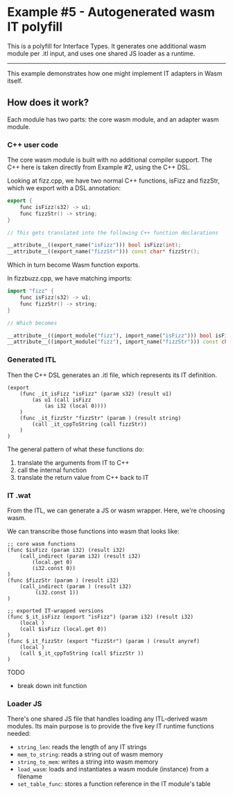 # Example #5 - Autogenerated wasm IT polyfill

This is a polyfill for Interface Types. It generates one additional wasm module
per .itl input, and uses one shared JS loader as a runtime.

---

This example demonstrates how one might implement IT adapters in Wasm itself.

## How does it work?

Each module has two parts: the core wasm module, and an adapter wasm module.

### C++ user code

The core wasm module is built with no additional compiler support. The C++ here
is taken directly from Example #2, using the C++ DSL.

Looking at fizz.cpp, we have two normal C++ functions, isFizz and fizzStr, which
we export with a DSL annotation:

```c++
export {
    func isFizz(s32) -> u1;
    func fizzStr() -> string;
}

// This gets translated into the following C++ function declarations

__attribute__((export_name("isFizz"))) bool isFizz(int);
__attribute__((export_name("fizzStr"))) const char* fizzStr();
```

Which in turn become Wasm function exports.

In fizzbuzz.cpp, we have matching imports:

```c++
import "fizz" {
    func isFizz(s32) -> u1;
    func fizzStr() -> string;
}

// Which becomes

__attribute__((import_module("fizz"), import_name("isFizz"))) bool isFizz(int);
__attribute__((import_module("fizz"), import_name("fizzStr"))) const char* fizzStr();
```

### Generated ITL

Then the C++ DSL generates an .itl file, which represents its IT definition.

```
(export
    (func _it_isFizz "isFizz" (param s32) (result u1)
        (as u1 (call isFizz
            (as i32 (local 0))))
    )
    (func _it_fizzStr "fizzStr" (param ) (result string)
        (call _it_cppToString (call fizzStr))
    )
)
```

The general pattern of what these functions do:

1. translate the arguments from IT to C++
2. call the internal function
3. translate the return value from C++ back to IT

### IT .wat

From the ITL, we can generate a JS or wasm wrapper. Here, we're choosing wasm.

We can transcribe those functions into wasm that looks like:

```wasm
;; core wasm functions
(func $isFizz (param i32) (result i32)
    (call_indirect (param i32) (result i32)
        (local.get 0)
        (i32.const 0))
)
(func $fizzStr (param ) (result i32)
    (call_indirect (param ) (result i32)
         (i32.const 1))
)

;; exported IT-wrapped versions
(func $_it_isFizz (export "isFizz") (param i32) (result i32)
    (local )
    (call $isFizz (local.get 0))
)
(func $_it_fizzStr (export "fizzStr") (param ) (result anyref)
    (local )
    (call $_it_cppToString (call $fizzStr ))
)
```

TODO

* break down init function

### Loader JS

There's one shared JS file that handles loading any ITL-derived wasm modules.
Its main purpose is to provide the five key IT runtime functions needed:

* `string_len`: reads the length of any IT strings
* `mem_to_string`: reads a string out of wasm memory
* `string_to_mem`: writes a string into wasm memory
* `load_wasm`: loads and instantiates a wasm module (instance) from a filename
* `set_table_func`: stores a function reference in the IT module's table

